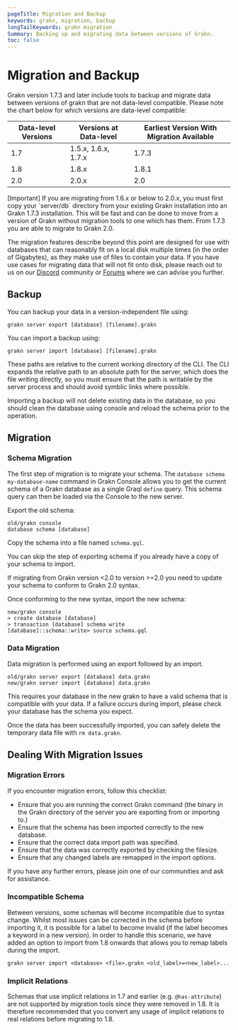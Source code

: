 ```yaml
---
pageTitle: Migration and Backup
keywords: grakn, migration, backup
longTailKeywords: grakn migration
Summary: Backing up and migrating data between versions of Grakn.
toc: false
---
```


# Migration and Backup

Grakn version 1.7.3 and later include tools to backup and migrate data between versions of grakn that are not data-level compatible. Please note the chart below for which versions are data-level compatible:

| Data-level Versions | Versions at Data-level | Earliest Version With Migration Available |
| ------------------- | ---------------------- | ----------------------------------------- |
| 1.7                 | 1.5.x, 1.6.x, 1.7.x    | 1.7.3                                     |
| 1.8                 | 1.8.x                  | 1.8.1                                     |
| 2.0                 | 2.0.x                  | 2.0                                       |

<div class="note">
[Important]
If you are migrating from 1.6.x or below to 2.0.x, you must first copy your `server/db` directory from your existing Grakn installation into an Grakn 1.7.3 installation. This will be fast and can be done to move from a version of Grakn without migration tools to one which has them. From 1.7.3 you are able to migrate to Grakn 2.0. 
</div>

The migration features describe beyond this point are designed for use with databases that can reasonably fit on a local disk multiple times (in the order of Gigabytes), as they make use of files to contain your data. If you have use cases for migrating data that will not fit onto disk, please reach out to us on our [Discord](https://discord.com/invite/graknlabs) community or [Forums](https://discuss.grakn.ai/) where we can advise you further.

## Backup

You can backup your data in a version-independent file using:

```
grakn server export [database] [filename].grakn
```

You can import a backup using:

```
grakn server import [database] [filename].grakn
```

These paths are relative to the current working directory of the CLI. The CLI expands the relative path to an absolute path for the server, which does the file writing directly, so you must ensure that the path is writable by the server process and should avoid symblic links where possible.

Importing a backup will not delete existing data in the database, so you should clean the database using console and reload the schema prior to the operation.

## Migration

### Schema Migration

The first step of migration is to migrate your schema. The `database schema my-database-name` command in Grakn Console allows you to get the current schema of a Grakn database as a single Graql `define` query. This schema query can then be loaded via the Console to the new server.

Export the old schema:
```
old/grakn console
database schema [database]
```

Copy the schema into a file named `schema.gql`.

You can skip the step of exporting schema if you already have a copy of your schema to import.

If migrating from Grakn version <2.0 to version >=2.0 you need to update your schema to conform to Grakn 2.0 syntax. 

Once conforming to the new syntax, import the new schema:
```
new/grakn console
> create database [database] 
> transaction [database] schema write
[database]::schema::write> source schema.gql
```

### Data Migration

Data migration is performed using an export followed by an import.

```
old/grakn server export [database] data.grakn
new/grakn server import [database] data.grakn
```

This requires your database in the new grakn to have a valid schema that is compatible with your data. If a failure occurs during import, please check your database has the schema you expect.

Once the data has been successfully imported, you can safely delete the temporary data file with `rm data.grakn`.

## Dealing With Migration Issues

### Migration Errors

If you encounter migration errors, follow this checklist:

* Ensure that you are running the correct Grakn command (the binary in the Grakn directory of the server you are exporting from or importing to.)
* Ensure that the schema has been imported correctly to the new database.
* Ensure that the correct data import path was specified.
* Ensure that the data was correctly exported by checking the filesize.
* Ensure that any changed labels are remapped in the import options.

If you have any further errors, please join one of our communities and ask for assistance.

### Incompatible Schema

Between versions, some schemas will become incompatible due to syntax change. Whilst most issues can be corrected in the schema before importing it, it is possible for a label to become invalid (if the label becomes a keyword in a new version). In order to handle this scenario, we have added an option to import from 1.8 onwards that allows you to remap labels during the import.

```
grakn server import <database> <file>.grakn <old_label>=<new_label>...
```

### Implicit Relations

Schemas that use implicit relations in 1.7 and earlier (e.g. `@has-attribute`) are not supported by migration tools since they were removed in 1.8. It is therefore recommended that you convert any usage of implicit relations to real relations before migrating to 1.8.

